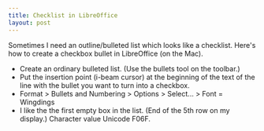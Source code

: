 ```yaml
---
title: Checklist in LibreOffice
layout: post
---
```


Sometimes I need an outline/bulleted list which looks like a checklist.  Here's how to create a checkbox bullet in LibreOffice (on the Mac).

* Create an ordinary bulleted list.   (Use the bullets tool on the toolbar.)
* Put the insertion point (i-beam cursor) at the beginning of the text of the line with the bullet you want to turn into a checkbox.
* Format > Bullets and Numbering > Options > Select... > Font = Wingdings
* I like the the first empty box in the list.  (End of the 5th row on my display.)  Character value Unicode F06F.
